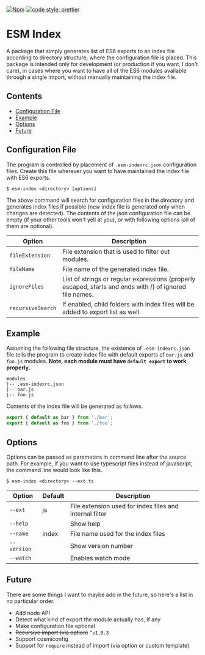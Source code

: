[![Npm](https://img.shields.io/npm/v/esm-index.svg?style=flat-square)](https://www.npmjs.com/package/esm-index)
[![code style: prettier](https://img.shields.io/badge/code_style-prettier-ff69b4.svg?style=flat-square)](https://github.com/prettier/prettier)

# ESM Index

A package that simply generates list of ES6 exports to an index file according
to directory structure, where the configuration file is placed. This package is
intended only for development (or production if you want, I don't care), in
cases where you want to have all of the ES6 modules available through a single
import, without manually maintaining the index file.

## Contents

* [Configuration File](#configuration-file)
* [Example](#example)
* [Options](#options)
* [Future](#future)

## Configuration File

The program is controlled by placement of `.esm-indexrc.json` configuration
files. Create this file wherever you want to have maintained the index file with
ES6 exports.

```
$ esm-index <directory> [options]
```

The above command will search for configuration files in the _directory_ and
generates index files if possible (new index file is generated only when changes
are detected). The contents of the json configuration file can be empty (if your
other tools won't yell at you), or with following options (all of them are
optional).

| Option            | Description                                                                                              |
| ----------------- | -------------------------------------------------------------------------------------------------------- |
| `fileExtension`   | File extension that is used to filter out modules.                                                       |
| `fileName`        | File name of the generated index file.                                                                   |
| `ignoreFiles`     | List of strings or regular expressions (properly escaped, starts and ends with /) of ignored file names. |
| `recursiveSearch` | If enabled, child folders with index files will be added to export list as well.                         |

## Example

Assuming the following file structure, the existence of `.esm-indexrc.json` file
tells the program to create index file with default exports of `bar.js` and
`foo.js` modules. **Note, each module must have `default export` to work
properly.**

```
modules
|-- .esm-indexrc.json
|-- bar.js
|-- foo.js
```

Contents of the index file will be generated as follows.

```js
export { default as bar } from './bar';
export { default as foo } from './foo';
```

## Options

Options can be passed as parameters in command line after the source path. For
example, if you want to use typescript files instead of javascript, the command
line would look like this.

```
$ esm-index <directory> --ext ts
```

| Option      | Default | Description                                             |
| ----------- | ------- | ------------------------------------------------------- |
| `--ext`     | js      | File extension used for index files and internal filter |
| `--help`    |         | Show help                                               |
| `--name`    | index   | File name used for the index files                      |
| `--version` |         | Show version number                                     |
| `--watch`   |         | Enables watch mode                                      |

## Future

There are some things I want to maybe add in the future, so here's a list in no
particular order.

* Add node API
* Detect what kind of export the module actually has, if any
* Make configuration file optional
* ~~Recursive import (via option)~~ `^v1.0.3`
* Support cosmiconfig
* Support for `require` instead of import (via option or custom template)
